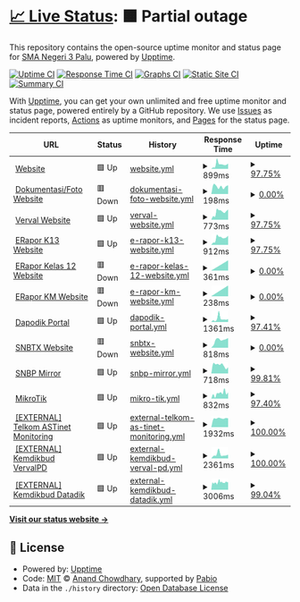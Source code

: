 # [📈 Live Status](https://status.sman3palu.sch.id): <!--live status--> **🟧 Partial outage**

This repository contains the open-source uptime monitor and status page for [SMA Negeri 3 Palu](https://sman3palu.sch.id), powered by [Upptime](https://github.com/upptime/upptime).

[![Uptime CI](https://github.com/smantriplw/uptime-services/workflows/Uptime%20CI/badge.svg)](https://github.com/smantriplw/uptime-services/actions?query=workflow%3A%22Uptime+CI%22)
[![Response Time CI](https://github.com/smantriplw/uptime-services/workflows/Response%20Time%20CI/badge.svg)](https://github.com/smantriplw/uptime-services/actions?query=workflow%3A%22Response+Time+CI%22)
[![Graphs CI](https://github.com/smantriplw/uptime-services/workflows/Graphs%20CI/badge.svg)](https://github.com/smantriplw/uptime-services/actions?query=workflow%3A%22Graphs+CI%22)
[![Static Site CI](https://github.com/smantriplw/uptime-services/workflows/Static%20Site%20CI/badge.svg)](https://github.com/smantriplw/uptime-services/actions?query=workflow%3A%22Static+Site+CI%22)
[![Summary CI](https://github.com/smantriplw/uptime-services/workflows/Summary%20CI/badge.svg)](https://github.com/smantriplw/uptime-services/actions?query=workflow%3A%22Summary+CI%22)

With [Upptime](https://upptime.js.org), you can get your own unlimited and free uptime monitor and status page, powered entirely by a GitHub repository. We use [Issues](https://github.com/smantriplw/uptime-services/issues) as incident reports, [Actions](https://github.com/smantriplw/uptime-services/actions) as uptime monitors, and [Pages](https://status.sman3palu.sch.id) for the status page.

<!--start: status pages-->
<!-- This summary is generated by Upptime (https://github.com/upptime/upptime) -->
<!-- Do not edit this manually, your changes will be overwritten -->
<!-- prettier-ignore -->
| URL | Status | History | Response Time | Uptime |
| --- | ------ | ------- | ------------- | ------ |
| <img alt="" src="https://icons.duckduckgo.com/ip3/sman3palu.sch.id.ico" height="13"> [Website](https://sman3palu.sch.id) | 🟩 Up | [website.yml](https://github.com/smantriplw/uptime-services/commits/HEAD/history/website.yml) | <details><summary><img alt="Response time graph" src="./graphs/website/response-time-week.png" height="20"> 899ms</summary><br><a href="https://status.sman3palu.sch.id/history/website"><img alt="Response time 1701" src="https://img.shields.io/endpoint?url=https%3A%2F%2Fraw.githubusercontent.com%2Fsmantriplw%2Fuptime-services%2FHEAD%2Fapi%2Fwebsite%2Fresponse-time.json"></a><br><a href="https://status.sman3palu.sch.id/history/website"><img alt="24-hour response time 798" src="https://img.shields.io/endpoint?url=https%3A%2F%2Fraw.githubusercontent.com%2Fsmantriplw%2Fuptime-services%2FHEAD%2Fapi%2Fwebsite%2Fresponse-time-day.json"></a><br><a href="https://status.sman3palu.sch.id/history/website"><img alt="7-day response time 899" src="https://img.shields.io/endpoint?url=https%3A%2F%2Fraw.githubusercontent.com%2Fsmantriplw%2Fuptime-services%2FHEAD%2Fapi%2Fwebsite%2Fresponse-time-week.json"></a><br><a href="https://status.sman3palu.sch.id/history/website"><img alt="30-day response time 919" src="https://img.shields.io/endpoint?url=https%3A%2F%2Fraw.githubusercontent.com%2Fsmantriplw%2Fuptime-services%2FHEAD%2Fapi%2Fwebsite%2Fresponse-time-month.json"></a><br><a href="https://status.sman3palu.sch.id/history/website"><img alt="1-year response time 1731" src="https://img.shields.io/endpoint?url=https%3A%2F%2Fraw.githubusercontent.com%2Fsmantriplw%2Fuptime-services%2FHEAD%2Fapi%2Fwebsite%2Fresponse-time-year.json"></a></details> | <details><summary><a href="https://status.sman3palu.sch.id/history/website">97.75%</a></summary><a href="https://status.sman3palu.sch.id/history/website"><img alt="All-time uptime 79.58%" src="https://img.shields.io/endpoint?url=https%3A%2F%2Fraw.githubusercontent.com%2Fsmantriplw%2Fuptime-services%2FHEAD%2Fapi%2Fwebsite%2Fuptime.json"></a><br><a href="https://status.sman3palu.sch.id/history/website"><img alt="24-hour uptime 97.03%" src="https://img.shields.io/endpoint?url=https%3A%2F%2Fraw.githubusercontent.com%2Fsmantriplw%2Fuptime-services%2FHEAD%2Fapi%2Fwebsite%2Fuptime-day.json"></a><br><a href="https://status.sman3palu.sch.id/history/website"><img alt="7-day uptime 97.75%" src="https://img.shields.io/endpoint?url=https%3A%2F%2Fraw.githubusercontent.com%2Fsmantriplw%2Fuptime-services%2FHEAD%2Fapi%2Fwebsite%2Fuptime-week.json"></a><br><a href="https://status.sman3palu.sch.id/history/website"><img alt="30-day uptime 98.88%" src="https://img.shields.io/endpoint?url=https%3A%2F%2Fraw.githubusercontent.com%2Fsmantriplw%2Fuptime-services%2FHEAD%2Fapi%2Fwebsite%2Fuptime-month.json"></a><br><a href="https://status.sman3palu.sch.id/history/website"><img alt="1-year uptime 79.14%" src="https://img.shields.io/endpoint?url=https%3A%2F%2Fraw.githubusercontent.com%2Fsmantriplw%2Fuptime-services%2FHEAD%2Fapi%2Fwebsite%2Fuptime-year.json"></a></details>
| <img alt="" src="https://icons.duckduckgo.com/ip3/dokumentasi.sman3palu.sch.id.ico" height="13"> [Dokumentasi/Foto Website](https://dokumentasi.sman3palu.sch.id/owncloud) | 🟥 Down | [dokumentasi-foto-website.yml](https://github.com/smantriplw/uptime-services/commits/HEAD/history/dokumentasi-foto-website.yml) | <details><summary><img alt="Response time graph" src="./graphs/dokumentasi-foto-website/response-time-week.png" height="20"> 198ms</summary><br><a href="https://status.sman3palu.sch.id/history/dokumentasi-foto-website"><img alt="Response time 2084" src="https://img.shields.io/endpoint?url=https%3A%2F%2Fraw.githubusercontent.com%2Fsmantriplw%2Fuptime-services%2FHEAD%2Fapi%2Fdokumentasi-foto-website%2Fresponse-time.json"></a><br><a href="https://status.sman3palu.sch.id/history/dokumentasi-foto-website"><img alt="24-hour response time 232" src="https://img.shields.io/endpoint?url=https%3A%2F%2Fraw.githubusercontent.com%2Fsmantriplw%2Fuptime-services%2FHEAD%2Fapi%2Fdokumentasi-foto-website%2Fresponse-time-day.json"></a><br><a href="https://status.sman3palu.sch.id/history/dokumentasi-foto-website"><img alt="7-day response time 198" src="https://img.shields.io/endpoint?url=https%3A%2F%2Fraw.githubusercontent.com%2Fsmantriplw%2Fuptime-services%2FHEAD%2Fapi%2Fdokumentasi-foto-website%2Fresponse-time-week.json"></a><br><a href="https://status.sman3palu.sch.id/history/dokumentasi-foto-website"><img alt="30-day response time 1605" src="https://img.shields.io/endpoint?url=https%3A%2F%2Fraw.githubusercontent.com%2Fsmantriplw%2Fuptime-services%2FHEAD%2Fapi%2Fdokumentasi-foto-website%2Fresponse-time-month.json"></a><br><a href="https://status.sman3palu.sch.id/history/dokumentasi-foto-website"><img alt="1-year response time 2084" src="https://img.shields.io/endpoint?url=https%3A%2F%2Fraw.githubusercontent.com%2Fsmantriplw%2Fuptime-services%2FHEAD%2Fapi%2Fdokumentasi-foto-website%2Fresponse-time-year.json"></a></details> | <details><summary><a href="https://status.sman3palu.sch.id/history/dokumentasi-foto-website">0.00%</a></summary><a href="https://status.sman3palu.sch.id/history/dokumentasi-foto-website"><img alt="All-time uptime 36.83%" src="https://img.shields.io/endpoint?url=https%3A%2F%2Fraw.githubusercontent.com%2Fsmantriplw%2Fuptime-services%2FHEAD%2Fapi%2Fdokumentasi-foto-website%2Fuptime.json"></a><br><a href="https://status.sman3palu.sch.id/history/dokumentasi-foto-website"><img alt="24-hour uptime 0.00%" src="https://img.shields.io/endpoint?url=https%3A%2F%2Fraw.githubusercontent.com%2Fsmantriplw%2Fuptime-services%2FHEAD%2Fapi%2Fdokumentasi-foto-website%2Fuptime-day.json"></a><br><a href="https://status.sman3palu.sch.id/history/dokumentasi-foto-website"><img alt="7-day uptime 0.00%" src="https://img.shields.io/endpoint?url=https%3A%2F%2Fraw.githubusercontent.com%2Fsmantriplw%2Fuptime-services%2FHEAD%2Fapi%2Fdokumentasi-foto-website%2Fuptime-week.json"></a><br><a href="https://status.sman3palu.sch.id/history/dokumentasi-foto-website"><img alt="30-day uptime 36.20%" src="https://img.shields.io/endpoint?url=https%3A%2F%2Fraw.githubusercontent.com%2Fsmantriplw%2Fuptime-services%2FHEAD%2Fapi%2Fdokumentasi-foto-website%2Fuptime-month.json"></a><br><a href="https://status.sman3palu.sch.id/history/dokumentasi-foto-website"><img alt="1-year uptime 36.83%" src="https://img.shields.io/endpoint?url=https%3A%2F%2Fraw.githubusercontent.com%2Fsmantriplw%2Fuptime-services%2FHEAD%2Fapi%2Fdokumentasi-foto-website%2Fuptime-year.json"></a></details>
| <img alt="" src="https://icons.duckduckgo.com/ip3/verval.sman3palu.sch.id.ico" height="13"> [Verval Website](https://verval.sman3palu.sch.id) | 🟩 Up | [verval-website.yml](https://github.com/smantriplw/uptime-services/commits/HEAD/history/verval-website.yml) | <details><summary><img alt="Response time graph" src="./graphs/verval-website/response-time-week.png" height="20"> 773ms</summary><br><a href="https://status.sman3palu.sch.id/history/verval-website"><img alt="Response time 836" src="https://img.shields.io/endpoint?url=https%3A%2F%2Fraw.githubusercontent.com%2Fsmantriplw%2Fuptime-services%2FHEAD%2Fapi%2Fverval-website%2Fresponse-time.json"></a><br><a href="https://status.sman3palu.sch.id/history/verval-website"><img alt="24-hour response time 751" src="https://img.shields.io/endpoint?url=https%3A%2F%2Fraw.githubusercontent.com%2Fsmantriplw%2Fuptime-services%2FHEAD%2Fapi%2Fverval-website%2Fresponse-time-day.json"></a><br><a href="https://status.sman3palu.sch.id/history/verval-website"><img alt="7-day response time 773" src="https://img.shields.io/endpoint?url=https%3A%2F%2Fraw.githubusercontent.com%2Fsmantriplw%2Fuptime-services%2FHEAD%2Fapi%2Fverval-website%2Fresponse-time-week.json"></a><br><a href="https://status.sman3palu.sch.id/history/verval-website"><img alt="30-day response time 838" src="https://img.shields.io/endpoint?url=https%3A%2F%2Fraw.githubusercontent.com%2Fsmantriplw%2Fuptime-services%2FHEAD%2Fapi%2Fverval-website%2Fresponse-time-month.json"></a><br><a href="https://status.sman3palu.sch.id/history/verval-website"><img alt="1-year response time 836" src="https://img.shields.io/endpoint?url=https%3A%2F%2Fraw.githubusercontent.com%2Fsmantriplw%2Fuptime-services%2FHEAD%2Fapi%2Fverval-website%2Fresponse-time-year.json"></a></details> | <details><summary><a href="https://status.sman3palu.sch.id/history/verval-website">97.75%</a></summary><a href="https://status.sman3palu.sch.id/history/verval-website"><img alt="All-time uptime 71.24%" src="https://img.shields.io/endpoint?url=https%3A%2F%2Fraw.githubusercontent.com%2Fsmantriplw%2Fuptime-services%2FHEAD%2Fapi%2Fverval-website%2Fuptime.json"></a><br><a href="https://status.sman3palu.sch.id/history/verval-website"><img alt="24-hour uptime 97.03%" src="https://img.shields.io/endpoint?url=https%3A%2F%2Fraw.githubusercontent.com%2Fsmantriplw%2Fuptime-services%2FHEAD%2Fapi%2Fverval-website%2Fuptime-day.json"></a><br><a href="https://status.sman3palu.sch.id/history/verval-website"><img alt="7-day uptime 97.75%" src="https://img.shields.io/endpoint?url=https%3A%2F%2Fraw.githubusercontent.com%2Fsmantriplw%2Fuptime-services%2FHEAD%2Fapi%2Fverval-website%2Fuptime-week.json"></a><br><a href="https://status.sman3palu.sch.id/history/verval-website"><img alt="30-day uptime 98.88%" src="https://img.shields.io/endpoint?url=https%3A%2F%2Fraw.githubusercontent.com%2Fsmantriplw%2Fuptime-services%2FHEAD%2Fapi%2Fverval-website%2Fuptime-month.json"></a><br><a href="https://status.sman3palu.sch.id/history/verval-website"><img alt="1-year uptime 71.24%" src="https://img.shields.io/endpoint?url=https%3A%2F%2Fraw.githubusercontent.com%2Fsmantriplw%2Fuptime-services%2FHEAD%2Fapi%2Fverval-website%2Fuptime-year.json"></a></details>
| <img alt="" src="https://icons.duckduckgo.com/ip3/ek13.sman3palu.sch.id.ico" height="13"> [ERapor K13 Website](https://ek13.sman3palu.sch.id) | 🟩 Up | [e-rapor-k13-website.yml](https://github.com/smantriplw/uptime-services/commits/HEAD/history/e-rapor-k13-website.yml) | <details><summary><img alt="Response time graph" src="./graphs/e-rapor-k13-website/response-time-week.png" height="20"> 912ms</summary><br><a href="https://status.sman3palu.sch.id/history/e-rapor-k13-website"><img alt="Response time 1181" src="https://img.shields.io/endpoint?url=https%3A%2F%2Fraw.githubusercontent.com%2Fsmantriplw%2Fuptime-services%2FHEAD%2Fapi%2Fe-rapor-k13-website%2Fresponse-time.json"></a><br><a href="https://status.sman3palu.sch.id/history/e-rapor-k13-website"><img alt="24-hour response time 1219" src="https://img.shields.io/endpoint?url=https%3A%2F%2Fraw.githubusercontent.com%2Fsmantriplw%2Fuptime-services%2FHEAD%2Fapi%2Fe-rapor-k13-website%2Fresponse-time-day.json"></a><br><a href="https://status.sman3palu.sch.id/history/e-rapor-k13-website"><img alt="7-day response time 912" src="https://img.shields.io/endpoint?url=https%3A%2F%2Fraw.githubusercontent.com%2Fsmantriplw%2Fuptime-services%2FHEAD%2Fapi%2Fe-rapor-k13-website%2Fresponse-time-week.json"></a><br><a href="https://status.sman3palu.sch.id/history/e-rapor-k13-website"><img alt="30-day response time 1474" src="https://img.shields.io/endpoint?url=https%3A%2F%2Fraw.githubusercontent.com%2Fsmantriplw%2Fuptime-services%2FHEAD%2Fapi%2Fe-rapor-k13-website%2Fresponse-time-month.json"></a><br><a href="https://status.sman3palu.sch.id/history/e-rapor-k13-website"><img alt="1-year response time 1181" src="https://img.shields.io/endpoint?url=https%3A%2F%2Fraw.githubusercontent.com%2Fsmantriplw%2Fuptime-services%2FHEAD%2Fapi%2Fe-rapor-k13-website%2Fresponse-time-year.json"></a></details> | <details><summary><a href="https://status.sman3palu.sch.id/history/e-rapor-k13-website">97.75%</a></summary><a href="https://status.sman3palu.sch.id/history/e-rapor-k13-website"><img alt="All-time uptime 69.36%" src="https://img.shields.io/endpoint?url=https%3A%2F%2Fraw.githubusercontent.com%2Fsmantriplw%2Fuptime-services%2FHEAD%2Fapi%2Fe-rapor-k13-website%2Fuptime.json"></a><br><a href="https://status.sman3palu.sch.id/history/e-rapor-k13-website"><img alt="24-hour uptime 97.02%" src="https://img.shields.io/endpoint?url=https%3A%2F%2Fraw.githubusercontent.com%2Fsmantriplw%2Fuptime-services%2FHEAD%2Fapi%2Fe-rapor-k13-website%2Fuptime-day.json"></a><br><a href="https://status.sman3palu.sch.id/history/e-rapor-k13-website"><img alt="7-day uptime 97.75%" src="https://img.shields.io/endpoint?url=https%3A%2F%2Fraw.githubusercontent.com%2Fsmantriplw%2Fuptime-services%2FHEAD%2Fapi%2Fe-rapor-k13-website%2Fuptime-week.json"></a><br><a href="https://status.sman3palu.sch.id/history/e-rapor-k13-website"><img alt="30-day uptime 93.27%" src="https://img.shields.io/endpoint?url=https%3A%2F%2Fraw.githubusercontent.com%2Fsmantriplw%2Fuptime-services%2FHEAD%2Fapi%2Fe-rapor-k13-website%2Fuptime-month.json"></a><br><a href="https://status.sman3palu.sch.id/history/e-rapor-k13-website"><img alt="1-year uptime 69.36%" src="https://img.shields.io/endpoint?url=https%3A%2F%2Fraw.githubusercontent.com%2Fsmantriplw%2Fuptime-services%2FHEAD%2Fapi%2Fe-rapor-k13-website%2Fuptime-year.json"></a></details>
| <img alt="" src="https://icons.duckduckgo.com/ip3/erapor12.sman3palu.sch.id.ico" height="13"> [ERapor Kelas 12 Website](https://erapor12.sman3palu.sch.id) | 🟥 Down | [e-rapor-kelas-12-website.yml](https://github.com/smantriplw/uptime-services/commits/HEAD/history/e-rapor-kelas-12-website.yml) | <details><summary><img alt="Response time graph" src="./graphs/e-rapor-kelas-12-website/response-time-week.png" height="20"> 361ms</summary><br><a href="https://status.sman3palu.sch.id/history/e-rapor-kelas-12-website"><img alt="Response time 14827" src="https://img.shields.io/endpoint?url=https%3A%2F%2Fraw.githubusercontent.com%2Fsmantriplw%2Fuptime-services%2FHEAD%2Fapi%2Fe-rapor-kelas-12-website%2Fresponse-time.json"></a><br><a href="https://status.sman3palu.sch.id/history/e-rapor-kelas-12-website"><img alt="24-hour response time 0" src="https://img.shields.io/endpoint?url=https%3A%2F%2Fraw.githubusercontent.com%2Fsmantriplw%2Fuptime-services%2FHEAD%2Fapi%2Fe-rapor-kelas-12-website%2Fresponse-time-day.json"></a><br><a href="https://status.sman3palu.sch.id/history/e-rapor-kelas-12-website"><img alt="7-day response time 361" src="https://img.shields.io/endpoint?url=https%3A%2F%2Fraw.githubusercontent.com%2Fsmantriplw%2Fuptime-services%2FHEAD%2Fapi%2Fe-rapor-kelas-12-website%2Fresponse-time-week.json"></a><br><a href="https://status.sman3palu.sch.id/history/e-rapor-kelas-12-website"><img alt="30-day response time 16126" src="https://img.shields.io/endpoint?url=https%3A%2F%2Fraw.githubusercontent.com%2Fsmantriplw%2Fuptime-services%2FHEAD%2Fapi%2Fe-rapor-kelas-12-website%2Fresponse-time-month.json"></a><br><a href="https://status.sman3palu.sch.id/history/e-rapor-kelas-12-website"><img alt="1-year response time 14827" src="https://img.shields.io/endpoint?url=https%3A%2F%2Fraw.githubusercontent.com%2Fsmantriplw%2Fuptime-services%2FHEAD%2Fapi%2Fe-rapor-kelas-12-website%2Fresponse-time-year.json"></a></details> | <details><summary><a href="https://status.sman3palu.sch.id/history/e-rapor-kelas-12-website">0.00%</a></summary><a href="https://status.sman3palu.sch.id/history/e-rapor-kelas-12-website"><img alt="All-time uptime 0.00%" src="https://img.shields.io/endpoint?url=https%3A%2F%2Fraw.githubusercontent.com%2Fsmantriplw%2Fuptime-services%2FHEAD%2Fapi%2Fe-rapor-kelas-12-website%2Fuptime.json"></a><br><a href="https://status.sman3palu.sch.id/history/e-rapor-kelas-12-website"><img alt="24-hour uptime 0.00%" src="https://img.shields.io/endpoint?url=https%3A%2F%2Fraw.githubusercontent.com%2Fsmantriplw%2Fuptime-services%2FHEAD%2Fapi%2Fe-rapor-kelas-12-website%2Fuptime-day.json"></a><br><a href="https://status.sman3palu.sch.id/history/e-rapor-kelas-12-website"><img alt="7-day uptime 0.00%" src="https://img.shields.io/endpoint?url=https%3A%2F%2Fraw.githubusercontent.com%2Fsmantriplw%2Fuptime-services%2FHEAD%2Fapi%2Fe-rapor-kelas-12-website%2Fuptime-week.json"></a><br><a href="https://status.sman3palu.sch.id/history/e-rapor-kelas-12-website"><img alt="30-day uptime 0.00%" src="https://img.shields.io/endpoint?url=https%3A%2F%2Fraw.githubusercontent.com%2Fsmantriplw%2Fuptime-services%2FHEAD%2Fapi%2Fe-rapor-kelas-12-website%2Fuptime-month.json"></a><br><a href="https://status.sman3palu.sch.id/history/e-rapor-kelas-12-website"><img alt="1-year uptime 0.00%" src="https://img.shields.io/endpoint?url=https%3A%2F%2Fraw.githubusercontent.com%2Fsmantriplw%2Fuptime-services%2FHEAD%2Fapi%2Fe-rapor-kelas-12-website%2Fuptime-year.json"></a></details>
| <img alt="" src="https://icons.duckduckgo.com/ip3/ekm.sman3palu.sch.id.ico" height="13"> [ERapor KM Website](https://ekm.sman3palu.sch.id) | 🟥 Down | [e-rapor-km-website.yml](https://github.com/smantriplw/uptime-services/commits/HEAD/history/e-rapor-km-website.yml) | <details><summary><img alt="Response time graph" src="./graphs/e-rapor-km-website/response-time-week.png" height="20"> 238ms</summary><br><a href="https://status.sman3palu.sch.id/history/e-rapor-km-website"><img alt="Response time 2193" src="https://img.shields.io/endpoint?url=https%3A%2F%2Fraw.githubusercontent.com%2Fsmantriplw%2Fuptime-services%2FHEAD%2Fapi%2Fe-rapor-km-website%2Fresponse-time.json"></a><br><a href="https://status.sman3palu.sch.id/history/e-rapor-km-website"><img alt="24-hour response time 0" src="https://img.shields.io/endpoint?url=https%3A%2F%2Fraw.githubusercontent.com%2Fsmantriplw%2Fuptime-services%2FHEAD%2Fapi%2Fe-rapor-km-website%2Fresponse-time-day.json"></a><br><a href="https://status.sman3palu.sch.id/history/e-rapor-km-website"><img alt="7-day response time 238" src="https://img.shields.io/endpoint?url=https%3A%2F%2Fraw.githubusercontent.com%2Fsmantriplw%2Fuptime-services%2FHEAD%2Fapi%2Fe-rapor-km-website%2Fresponse-time-week.json"></a><br><a href="https://status.sman3palu.sch.id/history/e-rapor-km-website"><img alt="30-day response time 1893" src="https://img.shields.io/endpoint?url=https%3A%2F%2Fraw.githubusercontent.com%2Fsmantriplw%2Fuptime-services%2FHEAD%2Fapi%2Fe-rapor-km-website%2Fresponse-time-month.json"></a><br><a href="https://status.sman3palu.sch.id/history/e-rapor-km-website"><img alt="1-year response time 2193" src="https://img.shields.io/endpoint?url=https%3A%2F%2Fraw.githubusercontent.com%2Fsmantriplw%2Fuptime-services%2FHEAD%2Fapi%2Fe-rapor-km-website%2Fresponse-time-year.json"></a></details> | <details><summary><a href="https://status.sman3palu.sch.id/history/e-rapor-km-website">0.00%</a></summary><a href="https://status.sman3palu.sch.id/history/e-rapor-km-website"><img alt="All-time uptime 38.92%" src="https://img.shields.io/endpoint?url=https%3A%2F%2Fraw.githubusercontent.com%2Fsmantriplw%2Fuptime-services%2FHEAD%2Fapi%2Fe-rapor-km-website%2Fuptime.json"></a><br><a href="https://status.sman3palu.sch.id/history/e-rapor-km-website"><img alt="24-hour uptime 0.00%" src="https://img.shields.io/endpoint?url=https%3A%2F%2Fraw.githubusercontent.com%2Fsmantriplw%2Fuptime-services%2FHEAD%2Fapi%2Fe-rapor-km-website%2Fuptime-day.json"></a><br><a href="https://status.sman3palu.sch.id/history/e-rapor-km-website"><img alt="7-day uptime 0.00%" src="https://img.shields.io/endpoint?url=https%3A%2F%2Fraw.githubusercontent.com%2Fsmantriplw%2Fuptime-services%2FHEAD%2Fapi%2Fe-rapor-km-website%2Fuptime-week.json"></a><br><a href="https://status.sman3palu.sch.id/history/e-rapor-km-website"><img alt="30-day uptime 19.36%" src="https://img.shields.io/endpoint?url=https%3A%2F%2Fraw.githubusercontent.com%2Fsmantriplw%2Fuptime-services%2FHEAD%2Fapi%2Fe-rapor-km-website%2Fuptime-month.json"></a><br><a href="https://status.sman3palu.sch.id/history/e-rapor-km-website"><img alt="1-year uptime 38.92%" src="https://img.shields.io/endpoint?url=https%3A%2F%2Fraw.githubusercontent.com%2Fsmantriplw%2Fuptime-services%2FHEAD%2Fapi%2Fe-rapor-km-website%2Fuptime-year.json"></a></details>
| <img alt="" src="https://icons.duckduckgo.com/ip3/dapodik.sman3palu.sch.id.ico" height="13"> [Dapodik Portal](https://dapodik.sman3palu.sch.id) | 🟩 Up | [dapodik-portal.yml](https://github.com/smantriplw/uptime-services/commits/HEAD/history/dapodik-portal.yml) | <details><summary><img alt="Response time graph" src="./graphs/dapodik-portal/response-time-week.png" height="20"> 1361ms</summary><br><a href="https://status.sman3palu.sch.id/history/dapodik-portal"><img alt="Response time 1367" src="https://img.shields.io/endpoint?url=https%3A%2F%2Fraw.githubusercontent.com%2Fsmantriplw%2Fuptime-services%2FHEAD%2Fapi%2Fdapodik-portal%2Fresponse-time.json"></a><br><a href="https://status.sman3palu.sch.id/history/dapodik-portal"><img alt="24-hour response time 995" src="https://img.shields.io/endpoint?url=https%3A%2F%2Fraw.githubusercontent.com%2Fsmantriplw%2Fuptime-services%2FHEAD%2Fapi%2Fdapodik-portal%2Fresponse-time-day.json"></a><br><a href="https://status.sman3palu.sch.id/history/dapodik-portal"><img alt="7-day response time 1361" src="https://img.shields.io/endpoint?url=https%3A%2F%2Fraw.githubusercontent.com%2Fsmantriplw%2Fuptime-services%2FHEAD%2Fapi%2Fdapodik-portal%2Fresponse-time-week.json"></a><br><a href="https://status.sman3palu.sch.id/history/dapodik-portal"><img alt="30-day response time 1264" src="https://img.shields.io/endpoint?url=https%3A%2F%2Fraw.githubusercontent.com%2Fsmantriplw%2Fuptime-services%2FHEAD%2Fapi%2Fdapodik-portal%2Fresponse-time-month.json"></a><br><a href="https://status.sman3palu.sch.id/history/dapodik-portal"><img alt="1-year response time 1367" src="https://img.shields.io/endpoint?url=https%3A%2F%2Fraw.githubusercontent.com%2Fsmantriplw%2Fuptime-services%2FHEAD%2Fapi%2Fdapodik-portal%2Fresponse-time-year.json"></a></details> | <details><summary><a href="https://status.sman3palu.sch.id/history/dapodik-portal">97.41%</a></summary><a href="https://status.sman3palu.sch.id/history/dapodik-portal"><img alt="All-time uptime 48.03%" src="https://img.shields.io/endpoint?url=https%3A%2F%2Fraw.githubusercontent.com%2Fsmantriplw%2Fuptime-services%2FHEAD%2Fapi%2Fdapodik-portal%2Fuptime.json"></a><br><a href="https://status.sman3palu.sch.id/history/dapodik-portal"><img alt="24-hour uptime 96.81%" src="https://img.shields.io/endpoint?url=https%3A%2F%2Fraw.githubusercontent.com%2Fsmantriplw%2Fuptime-services%2FHEAD%2Fapi%2Fdapodik-portal%2Fuptime-day.json"></a><br><a href="https://status.sman3palu.sch.id/history/dapodik-portal"><img alt="7-day uptime 97.41%" src="https://img.shields.io/endpoint?url=https%3A%2F%2Fraw.githubusercontent.com%2Fsmantriplw%2Fuptime-services%2FHEAD%2Fapi%2Fdapodik-portal%2Fuptime-week.json"></a><br><a href="https://status.sman3palu.sch.id/history/dapodik-portal"><img alt="30-day uptime 64.45%" src="https://img.shields.io/endpoint?url=https%3A%2F%2Fraw.githubusercontent.com%2Fsmantriplw%2Fuptime-services%2FHEAD%2Fapi%2Fdapodik-portal%2Fuptime-month.json"></a><br><a href="https://status.sman3palu.sch.id/history/dapodik-portal"><img alt="1-year uptime 48.03%" src="https://img.shields.io/endpoint?url=https%3A%2F%2Fraw.githubusercontent.com%2Fsmantriplw%2Fuptime-services%2FHEAD%2Fapi%2Fdapodik-portal%2Fuptime-year.json"></a></details>
| <img alt="" src="https://icons.duckduckgo.com/ip3/snbtx.sman3palu.sch.id.ico" height="13"> [SNBTX Website](https://snbtx.sman3palu.sch.id) | 🟥 Down | [snbtx-website.yml](https://github.com/smantriplw/uptime-services/commits/HEAD/history/snbtx-website.yml) | <details><summary><img alt="Response time graph" src="./graphs/snbtx-website/response-time-week.png" height="20"> 818ms</summary><br><a href="https://status.sman3palu.sch.id/history/snbtx-website"><img alt="Response time 797" src="https://img.shields.io/endpoint?url=https%3A%2F%2Fraw.githubusercontent.com%2Fsmantriplw%2Fuptime-services%2FHEAD%2Fapi%2Fsnbtx-website%2Fresponse-time.json"></a><br><a href="https://status.sman3palu.sch.id/history/snbtx-website"><img alt="24-hour response time 1018" src="https://img.shields.io/endpoint?url=https%3A%2F%2Fraw.githubusercontent.com%2Fsmantriplw%2Fuptime-services%2FHEAD%2Fapi%2Fsnbtx-website%2Fresponse-time-day.json"></a><br><a href="https://status.sman3palu.sch.id/history/snbtx-website"><img alt="7-day response time 818" src="https://img.shields.io/endpoint?url=https%3A%2F%2Fraw.githubusercontent.com%2Fsmantriplw%2Fuptime-services%2FHEAD%2Fapi%2Fsnbtx-website%2Fresponse-time-week.json"></a><br><a href="https://status.sman3palu.sch.id/history/snbtx-website"><img alt="30-day response time 846" src="https://img.shields.io/endpoint?url=https%3A%2F%2Fraw.githubusercontent.com%2Fsmantriplw%2Fuptime-services%2FHEAD%2Fapi%2Fsnbtx-website%2Fresponse-time-month.json"></a><br><a href="https://status.sman3palu.sch.id/history/snbtx-website"><img alt="1-year response time 797" src="https://img.shields.io/endpoint?url=https%3A%2F%2Fraw.githubusercontent.com%2Fsmantriplw%2Fuptime-services%2FHEAD%2Fapi%2Fsnbtx-website%2Fresponse-time-year.json"></a></details> | <details><summary><a href="https://status.sman3palu.sch.id/history/snbtx-website">0.00%</a></summary><a href="https://status.sman3palu.sch.id/history/snbtx-website"><img alt="All-time uptime 55.30%" src="https://img.shields.io/endpoint?url=https%3A%2F%2Fraw.githubusercontent.com%2Fsmantriplw%2Fuptime-services%2FHEAD%2Fapi%2Fsnbtx-website%2Fuptime.json"></a><br><a href="https://status.sman3palu.sch.id/history/snbtx-website"><img alt="24-hour uptime 0.00%" src="https://img.shields.io/endpoint?url=https%3A%2F%2Fraw.githubusercontent.com%2Fsmantriplw%2Fuptime-services%2FHEAD%2Fapi%2Fsnbtx-website%2Fuptime-day.json"></a><br><a href="https://status.sman3palu.sch.id/history/snbtx-website"><img alt="7-day uptime 0.00%" src="https://img.shields.io/endpoint?url=https%3A%2F%2Fraw.githubusercontent.com%2Fsmantriplw%2Fuptime-services%2FHEAD%2Fapi%2Fsnbtx-website%2Fuptime-week.json"></a><br><a href="https://status.sman3palu.sch.id/history/snbtx-website"><img alt="30-day uptime 6.13%" src="https://img.shields.io/endpoint?url=https%3A%2F%2Fraw.githubusercontent.com%2Fsmantriplw%2Fuptime-services%2FHEAD%2Fapi%2Fsnbtx-website%2Fuptime-month.json"></a><br><a href="https://status.sman3palu.sch.id/history/snbtx-website"><img alt="1-year uptime 55.30%" src="https://img.shields.io/endpoint?url=https%3A%2F%2Fraw.githubusercontent.com%2Fsmantriplw%2Fuptime-services%2FHEAD%2Fapi%2Fsnbtx-website%2Fuptime-year.json"></a></details>
| <img alt="" src="https://icons.duckduckgo.com/ip3/snbp.sman3palu.sch.id.ico" height="13"> [SNBP Mirror](https://snbp.sman3palu.sch.id) | 🟩 Up | [snbp-mirror.yml](https://github.com/smantriplw/uptime-services/commits/HEAD/history/snbp-mirror.yml) | <details><summary><img alt="Response time graph" src="./graphs/snbp-mirror/response-time-week.png" height="20"> 718ms</summary><br><a href="https://status.sman3palu.sch.id/history/snbp-mirror"><img alt="Response time 792" src="https://img.shields.io/endpoint?url=https%3A%2F%2Fraw.githubusercontent.com%2Fsmantriplw%2Fuptime-services%2FHEAD%2Fapi%2Fsnbp-mirror%2Fresponse-time.json"></a><br><a href="https://status.sman3palu.sch.id/history/snbp-mirror"><img alt="24-hour response time 539" src="https://img.shields.io/endpoint?url=https%3A%2F%2Fraw.githubusercontent.com%2Fsmantriplw%2Fuptime-services%2FHEAD%2Fapi%2Fsnbp-mirror%2Fresponse-time-day.json"></a><br><a href="https://status.sman3palu.sch.id/history/snbp-mirror"><img alt="7-day response time 718" src="https://img.shields.io/endpoint?url=https%3A%2F%2Fraw.githubusercontent.com%2Fsmantriplw%2Fuptime-services%2FHEAD%2Fapi%2Fsnbp-mirror%2Fresponse-time-week.json"></a><br><a href="https://status.sman3palu.sch.id/history/snbp-mirror"><img alt="30-day response time 705" src="https://img.shields.io/endpoint?url=https%3A%2F%2Fraw.githubusercontent.com%2Fsmantriplw%2Fuptime-services%2FHEAD%2Fapi%2Fsnbp-mirror%2Fresponse-time-month.json"></a><br><a href="https://status.sman3palu.sch.id/history/snbp-mirror"><img alt="1-year response time 792" src="https://img.shields.io/endpoint?url=https%3A%2F%2Fraw.githubusercontent.com%2Fsmantriplw%2Fuptime-services%2FHEAD%2Fapi%2Fsnbp-mirror%2Fresponse-time-year.json"></a></details> | <details><summary><a href="https://status.sman3palu.sch.id/history/snbp-mirror">99.81%</a></summary><a href="https://status.sman3palu.sch.id/history/snbp-mirror"><img alt="All-time uptime 99.94%" src="https://img.shields.io/endpoint?url=https%3A%2F%2Fraw.githubusercontent.com%2Fsmantriplw%2Fuptime-services%2FHEAD%2Fapi%2Fsnbp-mirror%2Fuptime.json"></a><br><a href="https://status.sman3palu.sch.id/history/snbp-mirror"><img alt="24-hour uptime 100.00%" src="https://img.shields.io/endpoint?url=https%3A%2F%2Fraw.githubusercontent.com%2Fsmantriplw%2Fuptime-services%2FHEAD%2Fapi%2Fsnbp-mirror%2Fuptime-day.json"></a><br><a href="https://status.sman3palu.sch.id/history/snbp-mirror"><img alt="7-day uptime 99.81%" src="https://img.shields.io/endpoint?url=https%3A%2F%2Fraw.githubusercontent.com%2Fsmantriplw%2Fuptime-services%2FHEAD%2Fapi%2Fsnbp-mirror%2Fuptime-week.json"></a><br><a href="https://status.sman3palu.sch.id/history/snbp-mirror"><img alt="30-day uptime 99.90%" src="https://img.shields.io/endpoint?url=https%3A%2F%2Fraw.githubusercontent.com%2Fsmantriplw%2Fuptime-services%2FHEAD%2Fapi%2Fsnbp-mirror%2Fuptime-month.json"></a><br><a href="https://status.sman3palu.sch.id/history/snbp-mirror"><img alt="1-year uptime 99.94%" src="https://img.shields.io/endpoint?url=https%3A%2F%2Fraw.githubusercontent.com%2Fsmantriplw%2Fuptime-services%2FHEAD%2Fapi%2Fsnbp-mirror%2Fuptime-year.json"></a></details>
| <img alt="" src="https://icons.duckduckgo.com/ip3/routeros.sman3palu.sch.id.ico" height="13"> [MikroTik](https://routeros.sman3palu.sch.id) | 🟩 Up | [mikro-tik.yml](https://github.com/smantriplw/uptime-services/commits/HEAD/history/mikro-tik.yml) | <details><summary><img alt="Response time graph" src="./graphs/mikro-tik/response-time-week.png" height="20"> 832ms</summary><br><a href="https://status.sman3palu.sch.id/history/mikro-tik"><img alt="Response time 886" src="https://img.shields.io/endpoint?url=https%3A%2F%2Fraw.githubusercontent.com%2Fsmantriplw%2Fuptime-services%2FHEAD%2Fapi%2Fmikro-tik%2Fresponse-time.json"></a><br><a href="https://status.sman3palu.sch.id/history/mikro-tik"><img alt="24-hour response time 643" src="https://img.shields.io/endpoint?url=https%3A%2F%2Fraw.githubusercontent.com%2Fsmantriplw%2Fuptime-services%2FHEAD%2Fapi%2Fmikro-tik%2Fresponse-time-day.json"></a><br><a href="https://status.sman3palu.sch.id/history/mikro-tik"><img alt="7-day response time 832" src="https://img.shields.io/endpoint?url=https%3A%2F%2Fraw.githubusercontent.com%2Fsmantriplw%2Fuptime-services%2FHEAD%2Fapi%2Fmikro-tik%2Fresponse-time-week.json"></a><br><a href="https://status.sman3palu.sch.id/history/mikro-tik"><img alt="30-day response time 1072" src="https://img.shields.io/endpoint?url=https%3A%2F%2Fraw.githubusercontent.com%2Fsmantriplw%2Fuptime-services%2FHEAD%2Fapi%2Fmikro-tik%2Fresponse-time-month.json"></a><br><a href="https://status.sman3palu.sch.id/history/mikro-tik"><img alt="1-year response time 886" src="https://img.shields.io/endpoint?url=https%3A%2F%2Fraw.githubusercontent.com%2Fsmantriplw%2Fuptime-services%2FHEAD%2Fapi%2Fmikro-tik%2Fresponse-time-year.json"></a></details> | <details><summary><a href="https://status.sman3palu.sch.id/history/mikro-tik">97.40%</a></summary><a href="https://status.sman3palu.sch.id/history/mikro-tik"><img alt="All-time uptime 89.46%" src="https://img.shields.io/endpoint?url=https%3A%2F%2Fraw.githubusercontent.com%2Fsmantriplw%2Fuptime-services%2FHEAD%2Fapi%2Fmikro-tik%2Fuptime.json"></a><br><a href="https://status.sman3palu.sch.id/history/mikro-tik"><img alt="24-hour uptime 96.81%" src="https://img.shields.io/endpoint?url=https%3A%2F%2Fraw.githubusercontent.com%2Fsmantriplw%2Fuptime-services%2FHEAD%2Fapi%2Fmikro-tik%2Fuptime-day.json"></a><br><a href="https://status.sman3palu.sch.id/history/mikro-tik"><img alt="7-day uptime 97.40%" src="https://img.shields.io/endpoint?url=https%3A%2F%2Fraw.githubusercontent.com%2Fsmantriplw%2Fuptime-services%2FHEAD%2Fapi%2Fmikro-tik%2Fuptime-week.json"></a><br><a href="https://status.sman3palu.sch.id/history/mikro-tik"><img alt="30-day uptime 86.05%" src="https://img.shields.io/endpoint?url=https%3A%2F%2Fraw.githubusercontent.com%2Fsmantriplw%2Fuptime-services%2FHEAD%2Fapi%2Fmikro-tik%2Fuptime-month.json"></a><br><a href="https://status.sman3palu.sch.id/history/mikro-tik"><img alt="1-year uptime 89.46%" src="https://img.shields.io/endpoint?url=https%3A%2F%2Fraw.githubusercontent.com%2Fsmantriplw%2Fuptime-services%2FHEAD%2Fapi%2Fmikro-tik%2Fuptime-year.json"></a></details>
| <img alt="" src="https://icons.duckduckgo.com/ip3/telkomcare.telkom.co.id.ico" height="13"> [[EXTERNAL] Telkom ASTinet Monitoring](https://telkomcare.telkom.co.id/mrtgnetcare2) | 🟩 Up | [external-telkom-as-tinet-monitoring.yml](https://github.com/smantriplw/uptime-services/commits/HEAD/history/external-telkom-as-tinet-monitoring.yml) | <details><summary><img alt="Response time graph" src="./graphs/external-telkom-as-tinet-monitoring/response-time-week.png" height="20"> 1932ms</summary><br><a href="https://status.sman3palu.sch.id/history/external-telkom-as-tinet-monitoring"><img alt="Response time 1574" src="https://img.shields.io/endpoint?url=https%3A%2F%2Fraw.githubusercontent.com%2Fsmantriplw%2Fuptime-services%2FHEAD%2Fapi%2Fexternal-telkom-as-tinet-monitoring%2Fresponse-time.json"></a><br><a href="https://status.sman3palu.sch.id/history/external-telkom-as-tinet-monitoring"><img alt="24-hour response time 1938" src="https://img.shields.io/endpoint?url=https%3A%2F%2Fraw.githubusercontent.com%2Fsmantriplw%2Fuptime-services%2FHEAD%2Fapi%2Fexternal-telkom-as-tinet-monitoring%2Fresponse-time-day.json"></a><br><a href="https://status.sman3palu.sch.id/history/external-telkom-as-tinet-monitoring"><img alt="7-day response time 1932" src="https://img.shields.io/endpoint?url=https%3A%2F%2Fraw.githubusercontent.com%2Fsmantriplw%2Fuptime-services%2FHEAD%2Fapi%2Fexternal-telkom-as-tinet-monitoring%2Fresponse-time-week.json"></a><br><a href="https://status.sman3palu.sch.id/history/external-telkom-as-tinet-monitoring"><img alt="30-day response time 1831" src="https://img.shields.io/endpoint?url=https%3A%2F%2Fraw.githubusercontent.com%2Fsmantriplw%2Fuptime-services%2FHEAD%2Fapi%2Fexternal-telkom-as-tinet-monitoring%2Fresponse-time-month.json"></a><br><a href="https://status.sman3palu.sch.id/history/external-telkom-as-tinet-monitoring"><img alt="1-year response time 1578" src="https://img.shields.io/endpoint?url=https%3A%2F%2Fraw.githubusercontent.com%2Fsmantriplw%2Fuptime-services%2FHEAD%2Fapi%2Fexternal-telkom-as-tinet-monitoring%2Fresponse-time-year.json"></a></details> | <details><summary><a href="https://status.sman3palu.sch.id/history/external-telkom-as-tinet-monitoring">100.00%</a></summary><a href="https://status.sman3palu.sch.id/history/external-telkom-as-tinet-monitoring"><img alt="All-time uptime 99.72%" src="https://img.shields.io/endpoint?url=https%3A%2F%2Fraw.githubusercontent.com%2Fsmantriplw%2Fuptime-services%2FHEAD%2Fapi%2Fexternal-telkom-as-tinet-monitoring%2Fuptime.json"></a><br><a href="https://status.sman3palu.sch.id/history/external-telkom-as-tinet-monitoring"><img alt="24-hour uptime 100.00%" src="https://img.shields.io/endpoint?url=https%3A%2F%2Fraw.githubusercontent.com%2Fsmantriplw%2Fuptime-services%2FHEAD%2Fapi%2Fexternal-telkom-as-tinet-monitoring%2Fuptime-day.json"></a><br><a href="https://status.sman3palu.sch.id/history/external-telkom-as-tinet-monitoring"><img alt="7-day uptime 100.00%" src="https://img.shields.io/endpoint?url=https%3A%2F%2Fraw.githubusercontent.com%2Fsmantriplw%2Fuptime-services%2FHEAD%2Fapi%2Fexternal-telkom-as-tinet-monitoring%2Fuptime-week.json"></a><br><a href="https://status.sman3palu.sch.id/history/external-telkom-as-tinet-monitoring"><img alt="30-day uptime 99.72%" src="https://img.shields.io/endpoint?url=https%3A%2F%2Fraw.githubusercontent.com%2Fsmantriplw%2Fuptime-services%2FHEAD%2Fapi%2Fexternal-telkom-as-tinet-monitoring%2Fuptime-month.json"></a><br><a href="https://status.sman3palu.sch.id/history/external-telkom-as-tinet-monitoring"><img alt="1-year uptime 99.71%" src="https://img.shields.io/endpoint?url=https%3A%2F%2Fraw.githubusercontent.com%2Fsmantriplw%2Fuptime-services%2FHEAD%2Fapi%2Fexternal-telkom-as-tinet-monitoring%2Fuptime-year.json"></a></details>
| <img alt="" src="https://icons.duckduckgo.com/ip3/vervalpd.data.kemdikbud.go.id.ico" height="13"> [[EXTERNAL] Kemdikbud VervalPD](https://vervalpd.data.kemdikbud.go.id) | 🟩 Up | [external-kemdikbud-verval-pd.yml](https://github.com/smantriplw/uptime-services/commits/HEAD/history/external-kemdikbud-verval-pd.yml) | <details><summary><img alt="Response time graph" src="./graphs/external-kemdikbud-verval-pd/response-time-week.png" height="20"> 2361ms</summary><br><a href="https://status.sman3palu.sch.id/history/external-kemdikbud-verval-pd"><img alt="Response time 1722" src="https://img.shields.io/endpoint?url=https%3A%2F%2Fraw.githubusercontent.com%2Fsmantriplw%2Fuptime-services%2FHEAD%2Fapi%2Fexternal-kemdikbud-verval-pd%2Fresponse-time.json"></a><br><a href="https://status.sman3palu.sch.id/history/external-kemdikbud-verval-pd"><img alt="24-hour response time 2303" src="https://img.shields.io/endpoint?url=https%3A%2F%2Fraw.githubusercontent.com%2Fsmantriplw%2Fuptime-services%2FHEAD%2Fapi%2Fexternal-kemdikbud-verval-pd%2Fresponse-time-day.json"></a><br><a href="https://status.sman3palu.sch.id/history/external-kemdikbud-verval-pd"><img alt="7-day response time 2361" src="https://img.shields.io/endpoint?url=https%3A%2F%2Fraw.githubusercontent.com%2Fsmantriplw%2Fuptime-services%2FHEAD%2Fapi%2Fexternal-kemdikbud-verval-pd%2Fresponse-time-week.json"></a><br><a href="https://status.sman3palu.sch.id/history/external-kemdikbud-verval-pd"><img alt="30-day response time 1776" src="https://img.shields.io/endpoint?url=https%3A%2F%2Fraw.githubusercontent.com%2Fsmantriplw%2Fuptime-services%2FHEAD%2Fapi%2Fexternal-kemdikbud-verval-pd%2Fresponse-time-month.json"></a><br><a href="https://status.sman3palu.sch.id/history/external-kemdikbud-verval-pd"><img alt="1-year response time 1722" src="https://img.shields.io/endpoint?url=https%3A%2F%2Fraw.githubusercontent.com%2Fsmantriplw%2Fuptime-services%2FHEAD%2Fapi%2Fexternal-kemdikbud-verval-pd%2Fresponse-time-year.json"></a></details> | <details><summary><a href="https://status.sman3palu.sch.id/history/external-kemdikbud-verval-pd">100.00%</a></summary><a href="https://status.sman3palu.sch.id/history/external-kemdikbud-verval-pd"><img alt="All-time uptime 47.83%" src="https://img.shields.io/endpoint?url=https%3A%2F%2Fraw.githubusercontent.com%2Fsmantriplw%2Fuptime-services%2FHEAD%2Fapi%2Fexternal-kemdikbud-verval-pd%2Fuptime.json"></a><br><a href="https://status.sman3palu.sch.id/history/external-kemdikbud-verval-pd"><img alt="24-hour uptime 100.00%" src="https://img.shields.io/endpoint?url=https%3A%2F%2Fraw.githubusercontent.com%2Fsmantriplw%2Fuptime-services%2FHEAD%2Fapi%2Fexternal-kemdikbud-verval-pd%2Fuptime-day.json"></a><br><a href="https://status.sman3palu.sch.id/history/external-kemdikbud-verval-pd"><img alt="7-day uptime 100.00%" src="https://img.shields.io/endpoint?url=https%3A%2F%2Fraw.githubusercontent.com%2Fsmantriplw%2Fuptime-services%2FHEAD%2Fapi%2Fexternal-kemdikbud-verval-pd%2Fuptime-week.json"></a><br><a href="https://status.sman3palu.sch.id/history/external-kemdikbud-verval-pd"><img alt="30-day uptime 99.77%" src="https://img.shields.io/endpoint?url=https%3A%2F%2Fraw.githubusercontent.com%2Fsmantriplw%2Fuptime-services%2FHEAD%2Fapi%2Fexternal-kemdikbud-verval-pd%2Fuptime-month.json"></a><br><a href="https://status.sman3palu.sch.id/history/external-kemdikbud-verval-pd"><img alt="1-year uptime 48.84%" src="https://img.shields.io/endpoint?url=https%3A%2F%2Fraw.githubusercontent.com%2Fsmantriplw%2Fuptime-services%2FHEAD%2Fapi%2Fexternal-kemdikbud-verval-pd%2Fuptime-year.json"></a></details>
| <img alt="" src="https://icons.duckduckgo.com/ip3/datadik.kemdikbud.go.id.ico" height="13"> [[EXTERNAL] Kemdikbud Datadik](https://datadik.kemdikbud.go.id/acc/login) | 🟩 Up | [external-kemdikbud-datadik.yml](https://github.com/smantriplw/uptime-services/commits/HEAD/history/external-kemdikbud-datadik.yml) | <details><summary><img alt="Response time graph" src="./graphs/external-kemdikbud-datadik/response-time-week.png" height="20"> 3006ms</summary><br><a href="https://status.sman3palu.sch.id/history/external-kemdikbud-datadik"><img alt="Response time 2280" src="https://img.shields.io/endpoint?url=https%3A%2F%2Fraw.githubusercontent.com%2Fsmantriplw%2Fuptime-services%2FHEAD%2Fapi%2Fexternal-kemdikbud-datadik%2Fresponse-time.json"></a><br><a href="https://status.sman3palu.sch.id/history/external-kemdikbud-datadik"><img alt="24-hour response time 3210" src="https://img.shields.io/endpoint?url=https%3A%2F%2Fraw.githubusercontent.com%2Fsmantriplw%2Fuptime-services%2FHEAD%2Fapi%2Fexternal-kemdikbud-datadik%2Fresponse-time-day.json"></a><br><a href="https://status.sman3palu.sch.id/history/external-kemdikbud-datadik"><img alt="7-day response time 3006" src="https://img.shields.io/endpoint?url=https%3A%2F%2Fraw.githubusercontent.com%2Fsmantriplw%2Fuptime-services%2FHEAD%2Fapi%2Fexternal-kemdikbud-datadik%2Fresponse-time-week.json"></a><br><a href="https://status.sman3palu.sch.id/history/external-kemdikbud-datadik"><img alt="30-day response time 2835" src="https://img.shields.io/endpoint?url=https%3A%2F%2Fraw.githubusercontent.com%2Fsmantriplw%2Fuptime-services%2FHEAD%2Fapi%2Fexternal-kemdikbud-datadik%2Fresponse-time-month.json"></a><br><a href="https://status.sman3palu.sch.id/history/external-kemdikbud-datadik"><img alt="1-year response time 2300" src="https://img.shields.io/endpoint?url=https%3A%2F%2Fraw.githubusercontent.com%2Fsmantriplw%2Fuptime-services%2FHEAD%2Fapi%2Fexternal-kemdikbud-datadik%2Fresponse-time-year.json"></a></details> | <details><summary><a href="https://status.sman3palu.sch.id/history/external-kemdikbud-datadik">99.04%</a></summary><a href="https://status.sman3palu.sch.id/history/external-kemdikbud-datadik"><img alt="All-time uptime 97.33%" src="https://img.shields.io/endpoint?url=https%3A%2F%2Fraw.githubusercontent.com%2Fsmantriplw%2Fuptime-services%2FHEAD%2Fapi%2Fexternal-kemdikbud-datadik%2Fuptime.json"></a><br><a href="https://status.sman3palu.sch.id/history/external-kemdikbud-datadik"><img alt="24-hour uptime 98.69%" src="https://img.shields.io/endpoint?url=https%3A%2F%2Fraw.githubusercontent.com%2Fsmantriplw%2Fuptime-services%2FHEAD%2Fapi%2Fexternal-kemdikbud-datadik%2Fuptime-day.json"></a><br><a href="https://status.sman3palu.sch.id/history/external-kemdikbud-datadik"><img alt="7-day uptime 99.04%" src="https://img.shields.io/endpoint?url=https%3A%2F%2Fraw.githubusercontent.com%2Fsmantriplw%2Fuptime-services%2FHEAD%2Fapi%2Fexternal-kemdikbud-datadik%2Fuptime-week.json"></a><br><a href="https://status.sman3palu.sch.id/history/external-kemdikbud-datadik"><img alt="30-day uptime 94.25%" src="https://img.shields.io/endpoint?url=https%3A%2F%2Fraw.githubusercontent.com%2Fsmantriplw%2Fuptime-services%2FHEAD%2Fapi%2Fexternal-kemdikbud-datadik%2Fuptime-month.json"></a><br><a href="https://status.sman3palu.sch.id/history/external-kemdikbud-datadik"><img alt="1-year uptime 97.28%" src="https://img.shields.io/endpoint?url=https%3A%2F%2Fraw.githubusercontent.com%2Fsmantriplw%2Fuptime-services%2FHEAD%2Fapi%2Fexternal-kemdikbud-datadik%2Fuptime-year.json"></a></details>

<!--end: status pages-->

[**Visit our status website →**](https://status.sman3palu.sch.id)

## 📄 License

- Powered by: [Upptime](https://github.com/upptime/upptime)
- Code: [MIT](./LICENSE) © [Anand Chowdhary](https://anandchowdhary.com), supported by [Pabio](https://pabio.com)
- Data in the `./history` directory: [Open Database License](https://opendatacommons.org/licenses/odbl/1-0/)
